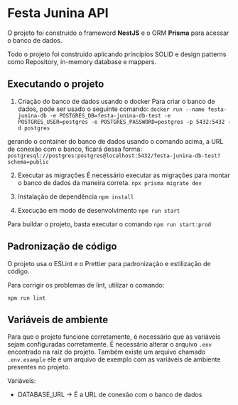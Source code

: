 # Festa Junina API
O projeto foi construido o frameword **NestJS** e o ORM **Prisma** para acessar o banco de dados.

Todo o projeto foi construido aplicando princípios SOLID e design patterns como Repository, in-memory database e mappers.

## Executando o projeto

1. Criação do banco de dados usando o docker
Para criar o banco de dados, pode ser usado o seguinte comando:
``docker run --name festa-junina-db -e POSTGRES_DB=festa-junina-db-test -e POSTGRES_USER=postgres -e POSTGRES_PASSWORD=postgres -p 5432:5432 -d postgres``

gerando o container do banco de dados usando o comando acima, a URL de conexão com o banco, ficará dessa forma:
``postgresql://postgres:postgres@localhost:5432/festa-junina-db-test?schema=public``

2. Executar as migrações
É necessário executar as migrações para montar o banco de dados da maneira correta.
``npx prisma migrate dev``

3. Instalação de dependência
``npm install``

4. Execução em modo de desenvolvimento
``npm run start``

Para buildar o projeto, basta executar o comando
``npm run start:prod``

## Padronização de código
O projeto usa o ESLint e o Prettier para padronização e estilização de código.

Para corrigir os problemas de lint, utilizar o comando:

``npm run lint``

## Variáveis de ambiente
Para que o projeto funcione corretamente, é necessário que as variáveis sejam configuradas corretamente. É necessário alterar o arquivo ``.env`` encontrado na raiz do projeto. Também existe um arquivo chamado ``.env.example`` ele é um arquivo de exemplo com as variáveis de ambiente presentes no projeto.

Variáveis:
- DATABASE_URL -> É a URL de conexão com o banco de dados

